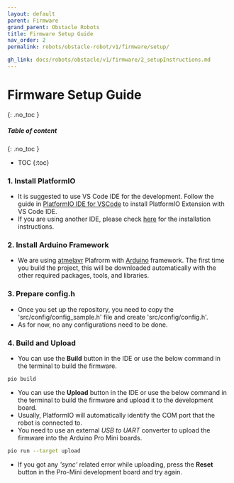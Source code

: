 ```yaml
---
layout: default
parent: Firmware
grand_parent: Obstacle Robots
title: Firmware Setup Guide
nav_order: 2
permalink: robots/obstacle-robot/v1/firmware/setup/

gh_link: docs/robots/obstacle/v1/firmware/2_setupInstructions.md
---
```


# Firmware Setup Guide
{: .no_toc }

##### Table of content
{: .no_toc }
- TOC
{:toc}

### 1. Install PlatformIO

- It is suggested to use VS Code IDE for the development. Follow the guide in [PlatformIO IDE for VSCode](https://docs.platformio.org/en/latest/integration/ide/vscode.html#ide-vscode) to install PlatformIO Extension with VS Code IDE. 
- If you are using another IDE, please check [here](https://docs.platformio.org/en/latest/integration/ide/index.html#desktop-ides) for the installation instructions.

### 2. Install Arduino Framework 

- We are using [atmelavr](https://docs.platformio.org/en/latest/platforms/atmelavr.html) Plafrorm with [Arduino](https://docs.platformio.org/en/latest/frameworks/arduino.html) framework. The first time you build the project, this will be downloaded automatically with the other required packages, tools, and libraries.

### 3. Prepare config.h

- Once you set up the repository, you need to copy the 'src/config/config_sample.h' file and create 'src/config/config.h'. 
- As for now, no any configurations need to be done.

### 4. Build and Upload

- You can use the **Build** button in the IDE or use the below command in the terminal to build the firmware. 

```sh 
pio build
```

- You can use the **Upload** button in the IDE or use the below command in the terminal to build the firmware and upload it to the development board. 
- Usually, PlatformIO will automatically identify the COM port that the robot is connected to. 
- You need to use an external _USB to UART_ converter to upload the firmware into the Arduino Pro Mini boards.

```sh 
pio run --target upload 
```

- If you got any _'sync'_ related error while uploading, press the **Reset** button in the Pro-Mini development board and try again.